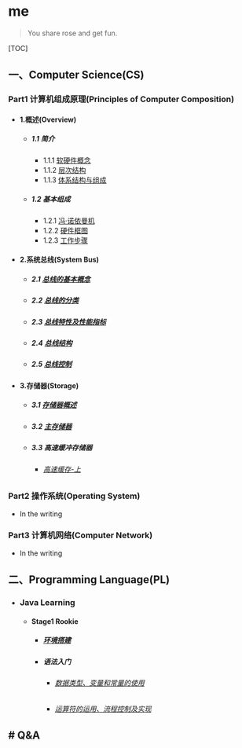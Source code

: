 # me

> You share rose and get fun.

[TOC]

## 一、Computer Science(CS)

### Part1 计算机组成原理(Principles of Computer Composition)

- #### 1.概述(Overview)

  - ##### 1.1 简介

    - 1.1.1 [软硬件概念](https://github.com/WYang2018fly/me/blob/master/PrinciplesOfComputerComposition/1.Overview.md#111-软硬件概念)
    - 1.1.2 [层次结构](https://github.com/WYang2018fly/me/blob/master/PrinciplesOfComputerComposition/1.Overview.md#112-层次结构)
    - 1.1.3 [体系结构与组成](https://github.com/WYang2018fly/me/blob/master/PrinciplesOfComputerComposition/1.Overview.md#113-体系结构和组成)

  - ##### 1.2 基本组成

    - 1.2.1 [冯·诺依曼机](https://github.com/WYang2018fly/me/blob/master/PrinciplesOfComputerComposition/1.Overview.md#121-冯诺依曼机)
    - 1.2.2 [硬件框图](https://github.com/WYang2018fly/me/blob/master/PrinciplesOfComputerComposition/1.Overview.md#122-硬件框图)
    - 1.2.3 [工作步骤](https://github.com/WYang2018fly/me/blob/master/PrinciplesOfComputerComposition/1.Overview.md#123-工作步骤)

- #### 2.系统总线(System Bus)

  - ##### 2.1 [总线的基本概念](https://github.com/WYang2018fly/me/issues/1)

  - ##### 2.2 [总线的分类](https://github.com/WYang2018fly/me/issues/2)
  
  - ##### 2.3 [总线特性及性能指标](https://github.com/WYang2018fly/me/issues/3)
  
  - ##### 2.4 [总线结构](https://github.com/WYang2018fly/me/issues/4)
  
  - ##### 2.5 [总线控制](https://github.com/WYang2018fly/me/issues/5)
  
- #### 3.存储器(Storage)

  - ##### 3.1 [存储器概述](https://github.com/WYang2018fly/me/issues/6)
  
  - ##### 3.2 [主存储器](https://github.com/WYang2018fly/me/issues/9)
  
  - ##### 3.3 高速缓冲存储器
  
    - ###### [高速缓存-上](https://github.com/WYang2018fly/me/issues/13)



### Part2 操作系统(Operating System)

- In the writing



### Part3 计算机网络(Computer Network)

- In the writing



## 二、Programming Language(PL)

- ### Java Learning

  - #### Stage1 Rookie

    - ##### **[环境搭建](https://github.com/WYang2018fly/me/issues/7)**

    - ##### 语法入门

      - ###### [数据类型、变量和常量的使用](https://github.com/WYang2018fly/me/issues/10)

      - ###### [运算符的运用、流程控制及实现](https://github.com/WYang2018fly/me/issues/12)






## # Q&A
